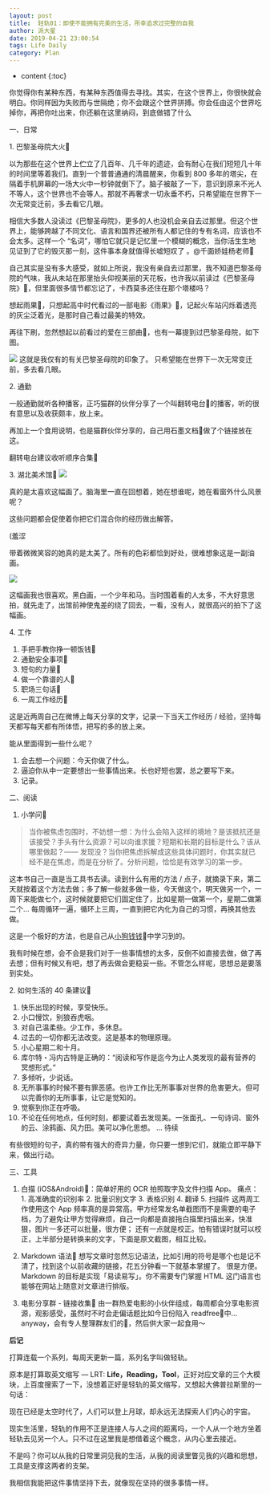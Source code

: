 ```yaml
---
layout: post 
title:  轻轨01：即使不能拥有完美的生活，所幸追求过完整的自我
author: 派大星
date: 2019-04-21 23:00:54
tags: Life Daily
category: Plan
---
```

* content
{:toc}

你觉得你有某种东西，有某种东西值得去寻找。其实，在这个世界上，你很快就会明白。你同样因为失败而与世隔绝；你不会跟这个世界拼搏。你会任由这个世界吃掉你，再把你吐出来，你还躺在这里纳闷，到底做错了什么






一、日常

1\.  巴黎圣母院大火🔗

以为那些在这个世界上伫立了几百年、几千年的遗迹，会有耐心在我们短短几十年的时间里等着我们。直到一个普普通通的清晨醒来，你看到 800 多年的塔尖，在隔着手机屏幕的一场大火中一秒钟就倒下了。脑子被敲了一下，意识到原来不光人不等人，这个世界也不会等人。那就不再奢求一切永垂不朽，只希望能在世界下一次无常变迁前，多去看它几眼。

相信大多数人没读过《巴黎圣母院》，更多的人也没机会亲自去过那里。但这个世界上，能够跨越了不同文化、语言和国界还被所有人都记住的专有名词，应该也不会太多。这样一个 “名词”，哪怕它就只是记忆里一个模糊的概念，当你活生生地见证到了它的毁灭那一刻，这件事本身就值得长嘘短叹了 。@千面娇娃杨老师🔗

自己其实是没有多大感受，就如上所说，我没有亲自去过那里，我不知道巴黎圣母院的气味，我从未站在那里抬头仰视美丽的天花板，也许我以前读过《巴黎圣母院》🔗，但里面很多情节都忘记了，卡西莫多还住在那个塔楼吗？

想起雨果🔗，只想起高中时代看过的一部电影《雨果》🔗，记起火车站闪烁着透亮的灰尘泛着光，是那时自己看过最美的特效。

再往下刷，忽然想起以前看过的爱在三部曲🔗，也有一幕提到过巴黎圣母院，如下图。

![](https://mmbiz.qpic.cn/mmbiz_jpg/tlf7uHY8KLp348GdtwMfjkgBtuN5EGQk3o2sOTjAjGKFHss0gjLCc5ib2ZLiciaAILHo0oicLGqSjdhX29rfFz4PVw/640?wx_fmt=jpeg&tp=webp&wxfrom=5&wx_lazy=1&wx_co=1)
这就是我仅有的有关巴黎圣母院的印象了。
只希望能在世界下一次无常变迁前，多去看几眼。

2\. 通勤

一般通勤就听各种播客，正巧猫群的伙伴分享了一个叫翻转电台🔗的播客，听的很有意思以及收获颇丰，放上来。

再加上一个食用说明，也是猫群伙伴分享的，自己用石墨文档🔗做了个链接放在这。

翻转电台建议收听顺序合集🔗

3\.  湖北美术馆🔗
![](https://mmbiz.qpic.cn/mmbiz_jpg/tlf7uHY8KLp348GdtwMfjkgBtuN5EGQk65mic0YcaKu0TPlq7Rqr7Xbd78A73zVCfwmc4fpC3QSCY1iaKsYH2olg/640?wx_fmt=jpeg&tp=webp&wxfrom=5&wx_lazy=1&wx_co=1)

真的是太喜欢这幅画了。脑海里一直在回想着，她在想谁呢，她在看窗外什么风景呢？

这些问题都会促使着你把它们混合你的经历做出解答。

(羞涩

带着微微笑容的她真的是太美了。所有的色彩都恰到好处，很难想象这是一副油画。

![](https://mmbiz.qpic.cn/mmbiz_jpg/tlf7uHY8KLp348GdtwMfjkgBtuN5EGQkEHPMe6VbJckibUPmndCibk6fkv8I9keJC3VjvI5W7ULsPwbRqvsEFfyQ/640?wx_fmt=jpeg&tp=webp&wxfrom=5&wx_lazy=1&wx_co=1)

这幅画我也很喜欢。黑白画，一个少年和马。当时围着看的人太多，不大好意思拍，就先走了，出馆前神使鬼差的绕了回去，一看，没有人，就很高兴的拍下了这幅画。

4\. 工作
   1.  手把手教你挣一顿饭钱🔗
   2.  通勤安全事项🔗
   3.  短句的力量🔗
   4.  做一个靠谱的人🔗
   5.  职场三句话🔗
   6.  一周工作经历🔗

这是近两周自己在微博上每天分享的文字，记录一下当天工作经历 / 经验，坚持每天都写每天都有所体悟，把写的多的放上来。

能从里面得到一些什么呢？

   1.  会去想一个问题：今天你做了什么。
   2.  逼迫你从中一定要想出一些事情出来。长也好短也罢，总之要写下来。
   3.  记录。

二、阅读

1. 小学问🔗
> 当你被焦虑包围时，不妨想一想：为什么会陷入这样的境地？是该抵抗还是该接受？手头有什么资源？可以向谁求援？短期和长期的目标是什么？该从哪里做起？—— 发现没？当你把焦虑拆解成这些具体问题时，你其实就已经不是在焦虑，而是在分析了。分析问题，恰恰是有效学习的第一步。

这本书自己一直是当工具书去读。读到什么有用的方法 / 点子，就摘录下来，第二天就按着这个方法去做；多了解一些就多做一些，今天做这个，明天做另一个，一周下来能做七个，这时候就要把它们固定住了，比如星期一做第一个，星期二做第二个… 每周循环一遍，循环上三周，一直到把它内化为自己的习惯，再换其他去做。

这是一个极好的方法，也是自己从[小狗钱钱](https://weibo.com/5555370725/HjRxM931R?filter=hot&root_comment_id=0)🔗中学习到的。

我有时候在想，会不会是我们对于一些事情想的太多，反倒不如直接去做，做了再去想；但有时候又有吧，想了再去做会更稳妥一些。不管怎么样呢，思想总是要落到实处。

2\. 如何生活的 40 条建议🔗
   1.  快乐出现的时候，享受快乐。
   2. 小口慢饮，别狼吞虎咽。
   3. 对自己温柔些。少工作，多休息。
   4. 过去的一切你都无法改变。这是基本的物理原理。
   5. 小心星期二和十月。
   6. 库尔特・冯内古特是正确的：“阅读和写作是迄今为止人类发现的最有营养的冥想形式。”
   7. 多倾听，少说话。
   8. 无所事事的时候不要有罪恶感。也许工作比无所事事对世界的危害更大。但可以完善你的无所事事，让它是觉知的。
   9. 觉察到你正在呼吸。
   10. 不论在任何地点，任何时刻，都要试着去发现美。一张面孔、一句诗词、窗外的云、涂鸦画、风力田。美可以净化思想。
   ... 待续

有些很短的句子，真的带有强大的奇异力量，你只要一想到它们，就能立即平静下来，做出行动。

三、工具

1. 白描 (iOS&Android)🔗：简单好用的 OCR 拍照取字及文件扫描 App。
痛点：
   1\.  高准确度的识别率
   2\.  批量识别文字
   3\.  表格识别
   4\.  翻译
   5\.  扫描件
这两周工作使用这个 App 频率真的是异常高。甲方经常发名单截图而不是需要的电子档，为了避免让甲方觉得麻烦，自己一向都是直接拖白描里扫描出来，快准狠，图片一多还可以批量，很方便；
还有一点就是校正。怕有错误时就可以校正，上半部分是转换来的文字，下面是原文截图，相互比较。


2. Markdown 语法🔗
想写文章时忽然忘记语法，比如引用的符号是哪个也是记不清了，找到这个以前收藏的链接，花五分钟看一下就基本掌握了。
很是方便。
Markdown 的目标是实现「易读易写」。你不需要专门掌握 HTML 这门语言也能够在网站上随意对文章进行排版。

3. 电影分享群 - 链接收集🔗
由一群热爱电影的小伙伴组成，每周都会分享电影资源，观影感受，虽然时不时会走偏话题比如今日份陷入 readfree🔗中…
anyway，会有专人整理群友们的🔗，然后供大家一起食用～

**后记**

打算连载一个系列，每周天更新一篇，系列名字叫做轻轨。

原本是打算取英文缩写 — LRT: **Life，Reading，Tool**，正好对应文章的三个大模块，上百度搜索了一下，没想着正好是轻轨的英文缩写，又想起大佛普拉斯里的一句话：

现在已经是太空时代了，人们可以登上月球，却永远无法探索人们内心的宇宙。

现实生活里，轻轨的作用不正是连接人与人之间的距离吗，一个人从一个地方坐着轻轨去见另一个人。只不过在这里我是想借着这个概念，从内心里去接近。

不是吗？你可以从我的日常里洞见我的生活，从我的阅读里瞥见我的兴趣和思想，工具是支撑这两者的支架。 

我相信我能把这件事情坚持下去，就像现在坚持的很多事情一样。